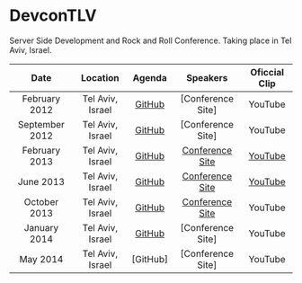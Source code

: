 DevconTLV
=========

Server Side Development and Rock and Roll Conference. Taking place in Tel Aviv, Israel.



| Date | Location | Agenda | Speakers | Oficcial Clip  | 
|:-----------:|:------------:|:------------:|:------------:|:------------:|
| February 2012   | Tel Aviv, Israel | [GitHub](https://github.com/fogelmania/DevconTLV/blob/master/Agenda.md#devcontlv-february-2012-speakers) |   [Conference Site] |  YouTube  |  
| September 2012   | Tel Aviv, Israel | [GitHub](https://github.com/fogelmania/DevconTLV/blob/master/Agenda.md#devcontlv-september-2012-speakers) |  [Conference Site] |  YouTube  |  
| February 2013    | Tel Aviv, Israel |    [GitHub](https://github.com/fogelmania/DevconTLV/blob/master/Agenda.md#devcontlv-february-2013-speakers)  | [Conference Site](http://devcon-february.events.co.il/speakers-list)  |   [YouTube](http://www.youtube.com/watch?v=dO8MqdPVUeo)  | 
| June 2013      | Tel Aviv, Israel |    [GitHub](https://github.com/fogelmania/DevconTLV/blob/master/Agenda.md#devcontlv-june-2013-speakers) |   [Conference Site](http://devcon-june2013.events.co.il/speakers-list) |  [YouTube](http://www.youtube.com/watch?v=vRiNHEaC5_4)  |  
| October 2013      | Tel Aviv, Israel |    [GitHub](https://github.com/fogelmania/DevconTLV/blob/master/Agenda.md#devcontlv-october-2013-speakers) |   [Conference Site](http://devcon-oct13.events.co.il/speakers-list) |  YouTube  |  
| January 2014   | Tel Aviv, Israel | [GitHub](https://github.com/fogelmania/DevconTLV/blob/master/Agenda.md#devcontlv-february-2012-speakers) |   [Conference Site] |  YouTube  |  
| May 2014      | Tel Aviv, Israel |    [GitHub] |   [Conference Site] |  YouTube  |  
